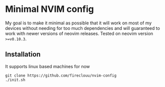 # Minimal NVIM config
My goal is to make it minimal as possible that it will work on most of my devices without needing for too much dependencies and will guaranteed to work with newer versions of neovim releases.
Tested on neovim version `>=v0.10.3`.

## Installation
It supports linux based machines for now
```
git clone https://github.com/fireclouu/nvim-config
./init.sh
```
